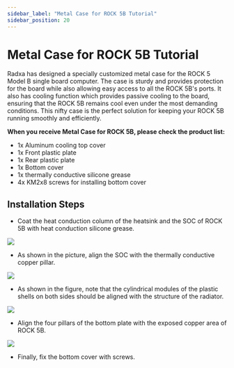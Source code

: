 ```yaml
---
sidebar_label: "Metal Case for ROCK 5B Tutorial"
sidebar_position: 20
---
```


# Metal Case for ROCK 5B Tutorial

Radxa has designed a specially customized metal case for the ROCK 5 Model B single board computer. The case is sturdy and provides protection for the board while also allowing easy access to all the ROCK 5B's ports. It also has cooling function which provides passive cooling to the board, ensuring that the ROCK 5B remains cool even under the most demanding conditions. This nifty case is the perfect solution for keeping your ROCK 5B running smoothly and efficiently.

**When you receive Metal Case for ROCK 5B, please check the product list:**

- 1x Aluminum cooling top cover
- 1x Front plastic plate
- 1x Rear plastic plate
- 1x Bottom cover
- 1x thermally conductive silicone grease
- 4x KM2x8 screws for installing bottom cover

## Installation Steps

- Coat the heat conduction column of the heatsink and the SOC of ROCK 5B with heat conduction silicone grease.

![](/img/accessories/use-metal-case-1.webp)

- As shown in the picture, align the SOC with the thermally conductive copper pillar.

![](/img/accessories/use-metal-case-2.webp)

- As shown in the figure, note that the cylindrical modules of the plastic shells on both sides should be aligned with the structure of the radiator.

![](/img/accessories/use-metal-case-3.webp)

- Align the four pillars of the bottom plate with the exposed copper area of ROCK 5B.

![](/img/accessories/use-metal-case-4.webp)

- Finally, fix the bottom cover with screws.
